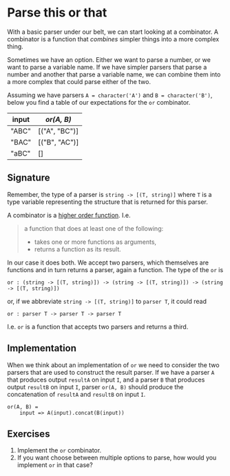 # Parse this or that
With a basic parser under our belt, we can start looking at a combinator. A combinator is a function that *combines* simpler things into a more complex thing.

Sometimes we have an option. Either we want to parse a number, or we want to parse a variable name. If we have simpler parsers that parse a number and another that parse a variable name, we can combine them into a more complex that could parse either of the two.

Assuming we have parsers `A = character('A')` and `B = character('B')`, below you find a table of our expectations for the `or` combinator.

| input | *or(A, B)* |
|-------|---------------|
| "ABC" | [("A", "BC")] |
| "BAC" | [("B", "AC")] |
| "aBC" | []            |

## Signature
Remember, the type of a parser is `string -> [(T, string)]` where `T` is a type variable representing the structure that is returned for this parser.

A combinator is a [higher order function][wikipedia:higher-order-function]. I.e.

> a function that does at least one of the following:
>
> * takes one or more functions as arguments,
> * returns a function as its result.

In our case it does both. We accept two parsers, which themselves are functions and in turn returns a parser, again a function. The type of the `or` is

```
or : (string -> [(T, string)]) -> (string -> [(T, string)]) -> (string -> [(T, string)])
```

or, if we abbreviate `string -> [(T, string)]` to `parser T`, it could read

```
or : parser T -> parser T -> parser T
```

I.e. `or` is a function that accepts two parsers and returns a third.

## Implementation
When we think about an implementation of `or` we need to consider the two parsers that are used to construct the result parser. If we have a parser `A` that produces output `resultA` on input `I`, and a parser `B` that produces output `resultB` on input `I`, parser `or(A, B)` should produce the concatenation of `resultA` and `resultB` on input `I`.

```
or(A, B) =
    input => A(input).concat(B(input))
```

## Exercises
1. Implement the `or` combinator.
2. If you want choose between multiple options to parse, how would you implement `or` in that case?

[wikipedia:higher-order-function]: https://en.wikipedia.org/wiki/Higher-order_function
